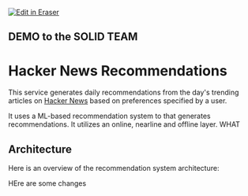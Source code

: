<a target="_blank" href="https://eraser-qa.web.app/workspace/yvDanxaEVypEKvwMmBR1" id="edit-in-eraser-github-link"><img alt="Edit in Eraser" src="https://firebasestorage.googleapis.com/v0/b/second-petal-295822.appspot.com/o/images%2Fgithub%2FOpen%20in%20Eraser.svg?alt=media&amp;token=968381c8-a7e7-472a-8ed6-4a6626da5501"></a>
## DEMO to the SOLID TEAM
# Hacker News Recommendations
This service generates daily recommendations from the day's trending articles on [﻿Hacker News](https://news.ycombinator.com/) based on preferences specified by a user.

It uses a ML-based recommendation system to that generates recommendations. It utilizes an online, nearline and offline layer. WHAT

## Architecture
Here is an overview of the recommendation system architecture:

HEre are some changes


<!--- Eraser file: https://eraser-qa.web.app/workspace/yvDanxaEVypEKvwMmBR1 --->
<!--- This file was last edited by [name] via Eraser on [date] --->